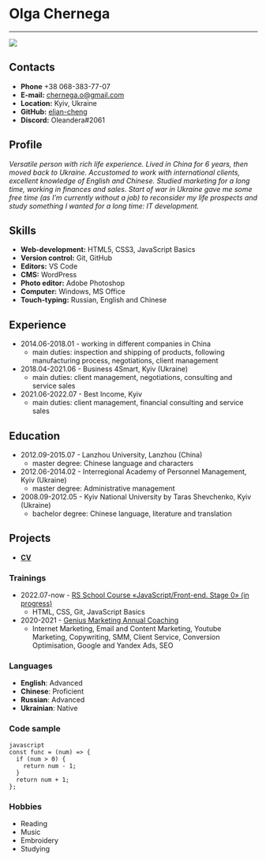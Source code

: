 # Olga Chernega
***
![](https://github.com/elian-cheng/rsschool-cv/blob/gh-pages/ava%201454.jpg?raw=true)
## Contacts
* **Phone** +38 068-383-77-07
* **E-mail:** chernega.o@gmail.com
* **Location:** Kyiv, Ukraine
* **GitHub:** [elian-cheng](https://github.com/elian-cheng)
* **Discord:** Oleandera#2061
## Profile
*Versatile person with rich life experience. Lived in China for 6 years, then moved back to Ukraine. Accustomed to work with international clients, excellent knowledge of English and Chinese. Studied marketing for a long time, working in finances and sales. Start of war in Ukraine gave me some free time (as I’m currently without a job) to reconsider my life prospects and study something I wanted for a long time: IT development.*
## Skills
* **Web-development:** HTML5, CSS3, JavaScript Basics
* **Version control:** Git, GitHub
* **Editors:** VS Code
* **CMS:** WordPress
* **Photo editor:** Adobe Photoshop
* **Computer:** Windows, MS Office
* **Touch-typing:** Russian, English and Chinese
## Experience
* 2014.06-2018.01 - working in different companies in China
    * main duties: inspection and shipping of products, following manufacturing process, negotiations, client management
* 2018.04-2021.06 - Business 4Smart, Kyiv (Ukraine)
    * main duties: client management, negotiations, consulting and service sales
* 2021.06-2022.07 - Best Income, Kyiv
    * main duties: client management, financial consulting and service sales
## Education
* 2012.09-2015.07 - Lanzhou University, Lanzhou (China)
    * master degree: Chinese language and characters
* 2012.06-2014.02 - Interregional Academy of Personnel Management, Kyiv (Ukraine)
    * master degree: Administrative management
* 2008.09-2012.05 - Kyiv National University by Taras Shevchenko, Kyiv (Ukraine)
    * bachelor degree: Chinese language, literature and translation
## Projects
* **[CV](https://elian-cheng.github.io/rsschool-cv/cv)**
### Trainings
* 2022.07-now - [RS School Course «JavaScript/Front-end. Stage 0» (in progress)](https://wearecommunity.io/events/js-stage0-rs-2022q2)
    * HTML, CSS, Git, JavaScript Basics
* 2020-2021 - [Genius Marketing Annual Coaching](https://geniusmarketing.me/coaching/new/index_reserve.html)
    * Internet Marketing, Email and Content Marketing, Youtube Marketing, Copywriting, SMM, Client Service, Conversion Optimisation, Google and Yandex Ads, SEO
### Languages
* **English**: Advanced
* **Chinese**: Proficient
* **Russian**: Advanced
* **Ukrainian**: Native
### Code sample
```
javascript
const func = (num) => {
  if (num > 0) {
    return num - 1;
  }
  return num + 1;
};
```
### Hobbies
* Reading
* Music
* Embroidery
* Studying